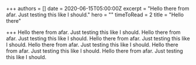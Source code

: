 +++
authors = []
date = 2020-06-15T05:00:00Z
excerpt = "Hello there from afar. Just testing this like I should."
hero = ""
timeToRead = 2
title = "Hello there"

+++
Hello there from afar. Just testing this like I should. Hello there from afar. Just testing this like I should. Hello there from afar. Just testing this like I should. Hello there from afar. Just testing this like I should. Hello there from afar. Just testing this like I should. Hello there from afar. Just testing this like I should.